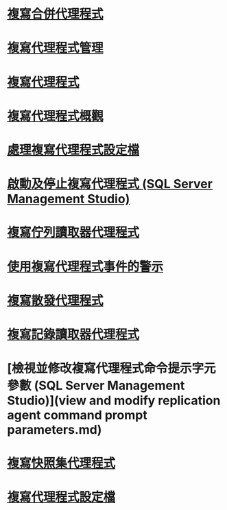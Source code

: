 # [複寫合併代理程式](replication-merge-agent.md)
# [複寫代理程式管理](replication-agent-administration.md)
# [複寫代理程式](replication-agents.md)
# [複寫代理程式概觀](replication-agents-overview.md)
# [處理複寫代理程式設定檔](work-with-replication-agent-profiles.md)
# [啟動及停止複寫代理程式 (SQL Server Management Studio)](start-and-stop-a-replication-agent-sql-server-management-studio.md)
# [複寫佇列讀取器代理程式](replication-queue-reader-agent.md)
# [使用複寫代理程式事件的警示](use-alerts-for-replication-agent-events.md)
# [複寫散發代理程式](replication-distribution-agent.md)
# [複寫記錄讀取器代理程式](replication-log-reader-agent.md)
# [檢視並修改複寫代理程式命令提示字元參數 (SQL Server Management Studio)](view and modify replication agent command prompt parameters.md)
# [複寫快照集代理程式](replication-snapshot-agent.md)
# [複寫代理程式設定檔](replication-agent-profiles.md)
